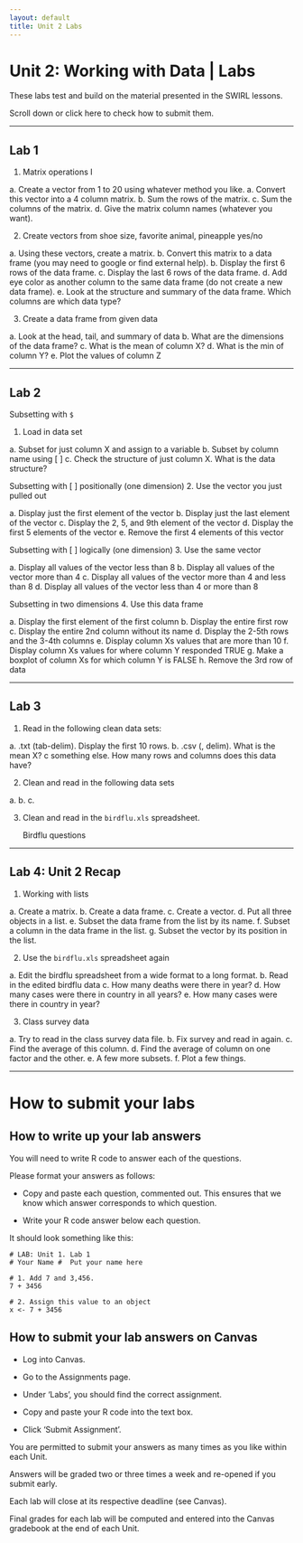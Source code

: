 ```yaml
---
layout: default
title: Unit 2 Labs
---
```


# Unit 2: Working with Data | Labs

These labs test and build on the material presented in the SWIRL lessons.

Scroll down or click here to check how to submit them.

 - - -

## Lab 1

1. Matrix operations I

  a. Create a vector from 1 to 20 using whatever method you like. 
  a. Convert this vector into a 4 column matrix.
  b. Sum the rows of the matrix.
  c. Sum the columns of the matrix.
  d. Give the matrix column names (whatever you want).


2. Create vectors from shoe size, favorite animal, pineapple yes/no

  a. Using these vectors, create a matrix.
  b. Convert this matrix to a data frame (you may need to google or find external help).
  b. Display the first 6 rows of the data frame.
  c. Display the last 6 rows of the data frame.
  d. Add eye color as another column to the same data frame (do not create a new data frame).
  e. Look at the structure and summary of the data frame. Which columns are which data type?

	
3. Create a data frame from given data

  a. Look at the head, tail, and summary of data
  b. What are the dimensions of the data frame?
  c. What is the mean of column X?
  d. What is the min of column Y?
  e. Plot the values of column Z

 - - -


## Lab 2

Subsetting with `$`
1.  Load in data set

  a. Subset for just column X and assign to a variable
  b. Subset by column name using [ ]
  c. Check the structure of just column X. What is the data structure?


Subsetting with [ ] positionally (one dimension)
2. Use the vector you just pulled out

  a. Display just the first element of the vector
  b. Display just the last element of the vector
  c. Display the 2, 5, and 9th element of the vector
  d. Display the first 5 elements of the vector
  e. Remove the first 4 elements of this vector

Subsetting with [ ] logically (one dimension)
3. Use the same vector

  a. Display all values of the vector less than 8
  b. Display all values of the vector more than 4
  c. Display all values of the vector more than 4 and less than 8
  d. Display all values of the vector less than 4 or more than 8
	
Subsetting in two dimensions
4. Use this data frame

  a. Display the first element of the first column
  b. Display the entire first row
  c. Display the entire 2nd column without its name
  d. Display the 2-5th rows and the 3-4th columns
  e. Display column Xs values that are more than 10
  f. Display column Xs values for where column Y responded TRUE
  g. Make a boxplot of column Xs for which column Y is FALSE
  h. Remove the 3rd row of data


 - - -


## Lab 3

1. Read in the following clean data sets:

  a. .txt (tab-delim). Display the first 10 rows.
  b. .csv (, delim). What is the mean X?
  c  something else. How many rows and columns does this data have?


2. Clean and read in the following data sets

  a.
  b.
  c.


3. Clean and read in the `birdflu.xls` spreadsheet.



	Birdflu questions



 - - -


## Lab 4: Unit 2 Recap


1. Working with lists

  a. Create a matrix.
  b. Create a data frame.
  c. Create a vector.
  d. Put all three objects in a list.
  e. Subset the data frame from the list by its name.
  f. Subset a column in the data frame in the list.
  g. Subset the vector by its position in the list.


2. Use the `birdflu.xls` spreadsheet again

  a. Edit the birdflu spreadsheet from a wide format to a long format. 
  b. Read in the edited birdflu data
  c. How many deaths were there in year?
  d. How many cases were there in country in all years?
  e. How many cases were there in country in year?


3. Class survey data

  a. Try to read in the class survey data file.
  b. Fix survey and read in again.
  c. Find the average of this column.
  d. Find the average of column on one factor and the other.
  e. A few more subsets.
  f. Plot a few things.

 - - -
 
# How to submit your labs

## How to write up your lab answers

You will need to write R code to answer each of the questions.

Please format your answers as follows:

 - Copy and paste each question, commented out. This ensures that we know which answer corresponds to which question.

  - Write your R code answer below each question.

It should look something like this:

```
# LAB: Unit 1. Lab 1
# Your Name #  Put your name here

# 1. Add 7 and 3,456.
7 + 3456

# 2. Assign this value to an object
x <- 7 + 3456
```

## How to submit your lab answers on Canvas

 - Log into Canvas.

 - Go to the Assignments page.

 - Under ‘Labs’, you should find the correct assignment.

 - Copy and paste your R code into the text box.

 - Click ‘Submit Assignment’.

You are permitted to submit your answers as many times as you like within each Unit.

Answers will be graded two or three times a week and re-opened if you submit early.

Each lab will close at its respective deadline (see Canvas).

Final grades for each lab will be computed and entered into the Canvas gradebook at the end of each Unit.


